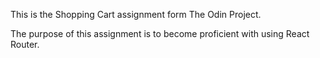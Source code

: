 This is the Shopping Cart assignment form The Odin Project.

The purpose of this assignment is to become proficient with using React Router.